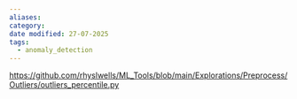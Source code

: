 ```yaml
---
aliases: 
category: 
date modified: 27-07-2025
tags:
  - anomaly_detection
---
```

https://github.com/rhyslwells/ML_Tools/blob/main/Explorations/Preprocess/Outliers/outliers_percentile.py